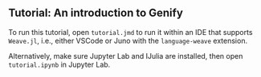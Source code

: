## Tutorial: An introduction to Genify

To run this tutorial, open `tutorial.jmd` to run it within an IDE that supports
`Weave.jl`, i.e., either VSCode or Juno with the `language-weave` extension.

Alternatively, make sure Jupyter Lab and IJulia are installed, then open
`tutorial.ipynb` in Jupyter Lab.
